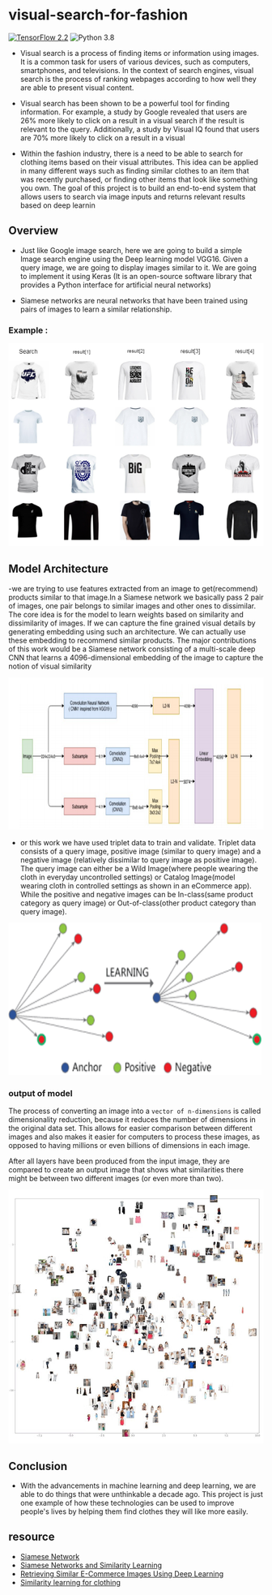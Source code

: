 # visual-search-for-fashion
[![TensorFlow 2.2](https://img.shields.io/badge/TensorFlow-2.2-FF6F00?logo=tensorflow)](https://github.com/tensorflow/tensorflow/releases/tag/v2.2.0)
![Python 3.8](https://img.shields.io/badge/Python-3.8-3776AB)

- Visual search is a process of finding items or information using images. It is a common task for users of various devices, such as computers, smartphones, and televisions. In the context of search engines, visual search is the process of ranking webpages according to how well they are able to present visual content.

- Visual search has been shown to be a powerful tool for finding information. For example, a study by Google revealed that users are 26% more likely to click on a result in a visual search if the result is relevant to the query. Additionally, a study by Visual IQ found that users are 70% more likely to click on a result in a visual

- Within the fashion industry, there is a need to be able to search for clothing items based on their visual attributes. This idea can be applied in many different ways such as finding similar clothes to an item that was recently purchased, or finding other items that look like something you own. The goal of this project is to build an end-to-end system that allows users to search via image inputs and returns relevant results based on deep learnin

## Overview 

- Just like Google image search, here we are going to build a simple Image search engine using the Deep learning model VGG16. Given a query image, we are going to display images similar to it. We are going to implement it using Keras (It is an open-source software library that provides a Python interface for artificial neural networks)

- Siamese networks are neural networks that have been trained using pairs of images to learn a similar relationship.

### Example :

<img src="images/result2.png" width="800" height="400"/>



## Model Architecture

-we are trying to use features extracted from an image to get(recommend) products similar to that image.In a Siamese network we basically pass 2 pair of images, one pair belongs to similar images and other ones to dissimilar. The core idea is for the model to learn weights based on similarity and dissimilarity of images. If we can capture the fine grained visual details by generating embedding using such an architecture. We can actually use these embedding to recommend similar products. The major contributions of this work would be a Siamese network consisting of a multi-scale deep CNN that learns a 4096-dimensional embedding of the image to capture the notion of visual similarity

<img src="images/model4.png" width="800" height="300"/>


- or this work we have used triplet data to train and validate. Triplet data consists of a query image, positive image (similar to query image) and a negative image (relatively dissimilar to query image as positive image). The query image can either be a Wild Image(where people wearing the cloth in everyday uncontrolled settings) or Catalog Image(model wearing cloth in controlled settings as shown in an eCommerce app). While the positive and negative images can be In-class(same product category as query image) or Out-of-class(other product category than query image).

<img src="images/model3.png" width="500" height="300"/>

### output of model 

The process of converting an image into a `vector of n-dimensions` is called dimensionality reduction, because it reduces the number of dimensions in the original data set. This allows for easier comparison between different images and also makes it easier for computers to process these images, as opposed to having millions or even billions of dimensions in each image.

After all layers have been produced from the input image, they are compared to create an output image that shows what similarities there might be between two different images (or even more than two).

<img src="images/embedded.jpg" width="800" height="500"/>

## Conclusion

- With the advancements in machine learning and deep learning, we are able to do things that were unthinkable a decade ago. This project is just one example of how these technologies can be used to improve people's lives by helping them find clothes they will like more easily.

## resource

- [Siamese Network](https://www.youtube.com/watch?v=6jfw8MuKwpI&ab_channel=DeepLearningAI)
- [Siamese Networks and Similarity Learning](https://www.youtube.com/watch?v=BcF6FfZHDqA&ab_channel=DynamicVisionandLearningGroup)
- [Retrieving Similar E-Commerce Images Using Deep Learning](https://www.arxiv-vanity.com/papers/1901.03546/)
- [Similarity learning for clothing](https://towardsdatascience.com/similarity-learning-for-clothing-building-a-web-service-from-scratch-350216830e21)

